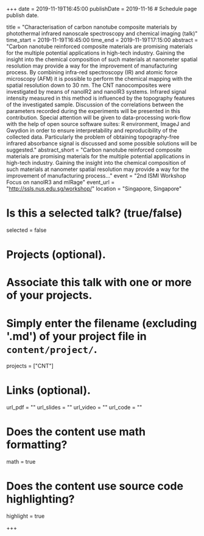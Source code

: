 +++
date = 2019-11-19T16:45:00 
publishDate = 2019-11-16 # Schedule page publish date.

title = "Characterisation of carbon nanotube composite materials by photothermal infrared nanoscale spectroscopy and chemical imaging (talk)"
time_start = 2019-11-19T16:45:00
time_end = 2019-11-19T17:15:00
abstract = "Carbon nanotube reinforced composite materials are promising materials for the multiple potential applications in high-tech industry. Gaining the insight into the chemical composition of such materials at nanometer spatial resolution may provide a way for the improvement of manufacturing process. By combining infra-red spectroscopy (IR) and atomic force microscopy (AFM) it is possible to perform the chemical mapping with the spatial resolution down to 30 nm. The CNT nanocomposites were investigated by means of nanoIR2 and nanoIR3 systems. Infrared signal intensity measured in this method is influenced by the topography features of the investigated sample. Discussion of the correlations between the parameters recorded during the experiments will be presented in this contribution.  Special attention will be given to data-processing work-flow with the help of open source software suites: R environment, ImageJ and Gwydion in order to ensure interpretability and reproducibility of the collected data.  Particularly the problem of obtaining topography-free infrared absorbance signal is discussed and some possible solutions will be suggested."
abstract_short = "Carbon nanotube reinforced composite materials are promising materials for the multiple potential applications in high-tech industry. Gaining the insight into the chemical composition of such materials at nanometer spatial resolution may provide a way for the improvement of manufacturing process..."
event = "2nd ISMI Workshop Focus on nanoIR3 and mIRage"
event_url = "http://ssls.nus.edu.sg/workshop/"
location = "Singapore, Singapore"

# Is this a selected talk? (true/false)
selected = false



# Projects (optional).
#   Associate this talk with one or more of your projects.
#   Simply enter the filename (excluding '.md') of your project file in `content/project/`.
projects = ["CNT"]

# Links (optional).
url_pdf = ""
url_slides = ""
url_video = ""
url_code = ""

# Does the content use math formatting?
math = true

# Does the content use source code highlighting?
highlight = true

+++

